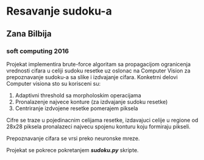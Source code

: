 # Resavanje sudoku-a 
## Zana Bilbija
### soft computing 2016

Projekat implementira brute-force algoritam sa propagacijom ogranicenja vrednosti cifara u celiji sudoku resetke uz oslonac na Computer Vision za prepoznavanje sudoku-a sa slike i izdvajanje cifara.
Konketrni delovi Computer visiona sto su korisceni su:
 1. Adaptivni threshold sa morpholoskim operacijama
 2. Pronalazenje najvece konture (za izdvajanje sudoku resetke)
 3. Centriranje izdvojene resetke pomerajem piksela

Cifre se traze u pojedinacnim celijama resetke, izdavajuci celije u regione od 28x28 piksela pronalazeci najvecu spojenu konturu koju formiraju pikseli.

Prepoznavanje cifara se vrsi preko neuronske mreze.

Projekat se pokrece pokretanjem **_sudoku.py_** skripte.

